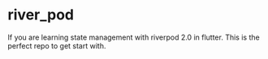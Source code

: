 # river_pod

If you are learning state management with riverpod 2.0 in flutter. This is the perfect repo to get start with.

